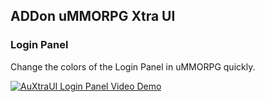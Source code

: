 ## ADDon uMMORPG Xtra UI
### Login Panel

Change the colors of the Login Panel in uMMORPG quickly.

[![AuXtraUI Login Panel Video Demo](https://img.youtube.com/vi/PtuqWpzl3ns/0.jpg "YouTube Link")](https://www.youtube.com/watch?v=PtuqWpzl3ns)

